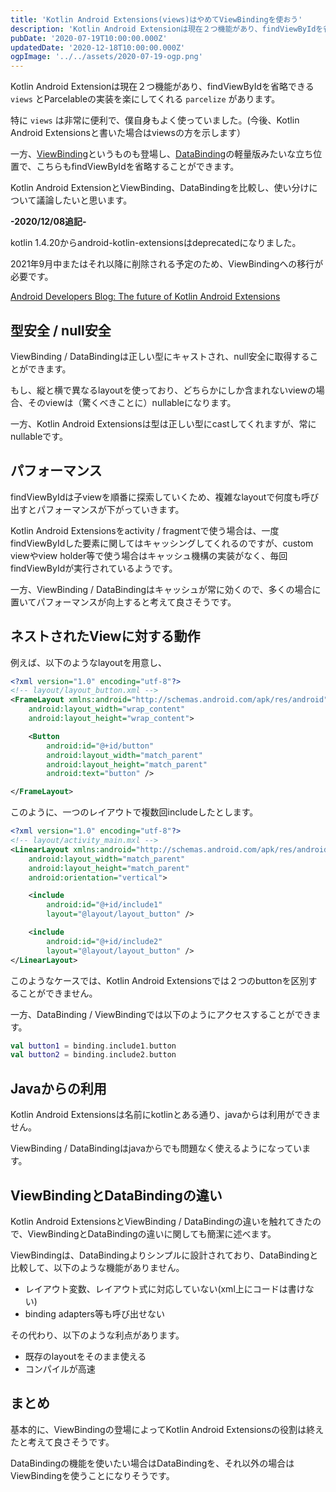 ```yaml
---
title: 'Kotlin Android Extensions(views)はやめてViewBindingを使おう'
description: 'Kotlin Android Extensionは現在２つ機能があり、findViewByIdを省略できるviewsとParcelableの実装を楽にしてくれるparcelizeがあります。\n特に viewsは非常に便利で、僕自身もよく使っていました。\n一方、ViewBindingというものも登場し、DataBindingの軽量版みたいな立ち位置で、こちらもfindViewByIdを省略することができます。\nKotlin Android ExtensionとViewBinding、DataBindingを比較し、使い分けについて議論したいと思います。'
pubDate: '2020-07-19T10:00:00.000Z'
updatedDate: '2020-12-18T10:00:00.000Z'
ogpImage: '../../assets/2020-07-19-ogp.png'
---
```


Kotlin Android Extensionは現在２つ機能があり、findViewByIdを省略できる　`views` とParcelableの実装を楽にしてくれる `parcelize` があります。

特に `views` は非常に便利で、僕自身もよく使っていました。(今後、Kotlin Android Extensionsと書いた場合はviewsの方を示します）

一方、[ViewBinding](https://developer.android.com/topic/libraries/view-binding?hl=ja)というものも登場し、[DataBinding](https://developer.android.com/topic/libraries/data-binding?hl=ja)の軽量版みたいな立ち位置で、こちらもfindViewByIdを省略することができます。

Kotlin Android ExtensionとViewBinding、DataBindingを比較し、使い分けについて議論したいと思います。

**-2020/12/08追記-**

kotlin 1.4.20からandroid-kotlin-extensionsはdeprecatedになりました。

2021年9月中またはそれ以降に削除される予定のため、ViewBindingへの移行が必要です。

[Android Developers Blog: The future of Kotlin Android Extensions](https://android-developers.googleblog.com/2020/11/the-future-of-kotlin-android-extensions.html)

## 型安全 / null安全
ViewBinding / DataBindingは正しい型にキャストされ、null安全に取得することができます。

もし、縦と横で異なるlayoutを使っており、どちらかにしか含まれないviewの場合、そのviewは（驚くべきことに）nullableになります。

一方、Kotlin Android Extensionsは型は正しい型にcastしてくれますが、常にnullableです。

## パフォーマンス
findViewByIdは子viewを順番に探索していくため、複雑なlayoutで何度も呼び出すとパフォーマンスが下がっていきます。

Kotlin Android Extensionsをactivity / fragmentで使う場合は、一度findViewByIdした要素に関してはキャッシングしてくれるのですが、custom viewやview holder等で使う場合はキャッシュ機構の実装がなく、毎回findViewByIdが実行されているようです。

一方、ViewBinding / DataBindingはキャッシュが常に効くので、多くの場合に置いてパフォーマンスが向上すると考えて良さそうです。

## ネストされたViewに対する動作
例えば、以下のようなlayoutを用意し、
```xml
<?xml version="1.0" encoding="utf-8"?>
<!-- layout/layout_button.xml -->
<FrameLayout xmlns:android="http://schemas.android.com/apk/res/android"
    android:layout_width="wrap_content"
    android:layout_height="wrap_content">

    <Button
        android:id="@+id/button"
        android:layout_width="match_parent"
        android:layout_height="match_parent"
        android:text="button" />

</FrameLayout>
```

このように、一つのレイアウトで複数回includeしたとします。
```xml
<?xml version="1.0" encoding="utf-8"?>
<!-- layout/activity_main.mxl -->
<LinearLayout xmlns:android="http://schemas.android.com/apk/res/android"
    android:layout_width="match_parent"
    android:layout_height="match_parent"
    android:orientation="vertical">

    <include
        android:id="@+id/include1"
        layout="@layout/layout_button" />

    <include
        android:id="@+id/include2"
        layout="@layout/layout_button" />
</LinearLayout>
```

このようなケースでは、Kotlin Android Extensionsでは２つのbuttonを区別することができません。

一方、DataBinding / ViewBindingでは以下のようにアクセスすることができます。

```kotlin
val button1 = binding.include1.button
val button2 = binding.include2.button
```

## Javaからの利用
Kotlin Android Extensionsは名前にkotlinとある通り、javaからは利用ができません。

ViewBinding / DataBindingはjavaからでも問題なく使えるようになっています。

## ViewBindingとDataBindingの違い
Kotlin Android ExtensionsとViewBinding / DataBindingの違いを触れてきたので、ViewBindingとDataBindingの違いに関しても簡潔に述べます。

ViewBindingは、DataBindingよりシンプルに設計されており、DataBindingと比較して、以下のような機能がありません。

* レイアウト変数、レイアウト式に対応していない(xml上にコードは書けない)
* binding adapters等も呼び出せない

その代わり、以下のような利点があります。

* 既存のlayoutをそのまま使える
* コンパイルが高速

## まとめ
基本的に、ViewBindingの登場によってKotlin Android Extensionsの役割は終えたと考えて良さそうです。

DataBindingの機能を使いたい場合はDataBindingを、それ以外の場合はViewBindingを使うことになりそうです。